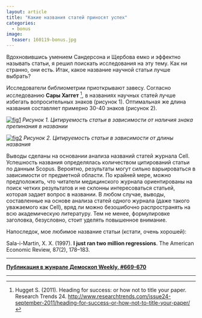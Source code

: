 ```yaml
---
layout: article
title: "Какие названия статей приносят успех"
categories: 
  - bonus
image:
  teaser: 160119-bonus.jpg
---
```


Вдохновившись умением Сандерсона и Щербова емко и эффектно называть статьи, я решил поискать исследования на эту тему. Как ни странно, они есть. Итак, какое название научной статьи лучше выбрать?

Исследователи библиометрии приоткрывают завесу. Согласно исследованию **Сары Хаггет** [^5], в названиях научных статей лучше избегать вопросительных знаков (рисунок 1). Оптимальная же длина названия составляет примерно 30-40 знаков (рисунок 2).

[![fig1][f1]][f1] 
*Рисунок 1. Цитируемость статьи в зависимости от наличия знака препинания в названии*

[![fig2][f2]][f2] 
*Рисунок 2. Цитируемость статьи в зависимости от длины названия*

Выводы сделаны на основании анализа названий статей журнала Cell. Успешность названия определялась количеством цитирований статьи по данным Scopus. Вероятно, результаты могут сильно варьироваться в зависимости от предметной области. По крайней мере, можно предположить, что читатели медицинского журнала ориентированы на поиск четких результатов и не склонны интересоваться статьей, которая задает вопрос в названии. В любом случае, выводы, составленные на основе анализа статей одного журнала (даже такого уважаемого как Cell), вряд ли можно безошибочно распространять на всю академическую литературу. Тем не менее, формулировке заголовка, безусловно, стоит уделять повышенное внимание.

Напоследок, мое любимое название статьи (кстати, очень хорошей):

Sala-i-Martin, X. X. (1997). **I just ran two million regressions**. The American Economic Review, 87(2), 178–183.

[f1]: /dem-digest/images/2016/669-fig-bonus-1.jpg
[f2]: /dem-digest/images/2016/669-fig-bonus-2.jpg

[^5]: Hugget S. (2011). Heading for success: or how not to title your paper. Research Trends 24. http://www.researchtrends.com/issue24-september-2011/heading-for-success-or-how-not-to-title-your-paper/

***
**[Публикация в жунрале Демоскоп Weekly, #669-670](http://demoscope.ru/weekly/2016/0669/digest04.php)**  

***